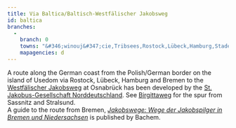 ```yaml
---
title: Via Baltica/Baltisch-Westfälischer Jakobsweg
id: baltica
branches:
  -
    branch: 0
    towns: "&#346;winouj&#347;cie,Tribsees,Rostock,Lübeck,Hamburg,Stade,Bremen,Osnabrück"
    mapagencies: d
---
```


A route along the German coast from the Polish/German border on the island of Usedom via Rostock, Lübeck, Hamburg and Bremen to the [Westfälischer Jakobsweg][0] at Osnabrück has been developed by the [St. Jakobus-Gesellschaft Norddeutschland][1]. See [Birgittaweg][2] for the spur from Sassnitz and Stralsund.  
A guide to the route from Bremen, [_Jakobswege: Wege der Jakobspilger in Bremen und Niedersachsen_][3] is published by Bachem.

[0]: westfalen.html
[1]: http://www.jakobswege-norddeutschland.de/
[2]: birgitta
[3]: http://www.amazon.de/exec/obidos/ASIN/376162171X/europaischefe-21